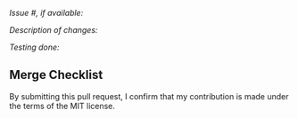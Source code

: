 *Issue #, if available:*

*Description of changes:*

*Testing done:*

## Merge Checklist

By submitting this pull request, I confirm that my contribution is made under the terms of the
MIT license.
